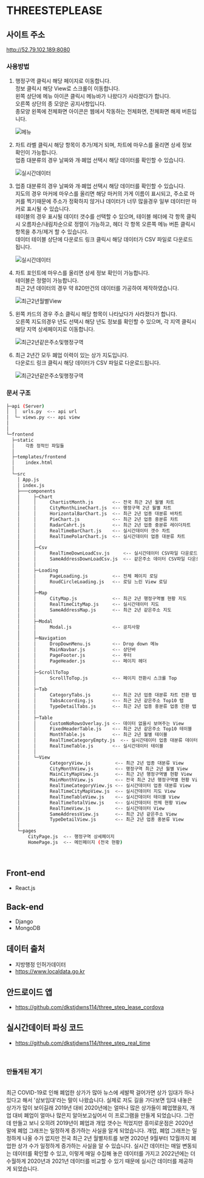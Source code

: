 # THREESTEPLEASE

## 사이트 주소

<http://52.79.102.189:8080>

### 사용방법

1. 행정구역 클릭시 해당 페이지로 이동합니다.<br/>정보 클릭시 해당 View로 스크롤이 이동합니다.<br/>왼쪽 상단에 메뉴 아이콘 클릭시 메뉴바가 나왔다가 사라졌다가 합니다.<br/>오른쪽 상단의 종 모양은 공지사항입니다.<br/>종모양 왼쪽에 전체화면 아이콘은 웹에서 작동하는 전체화면, 전체화면 해제 버튼입니다.

   ![메뉴](./readmeImg/menu.png)

2. 차트 라벨 클릭시 해당 항목이 추가/제거 되며, 차트에 마우스를 올리면 상세 정보 확인이 가능합니다.<br/> 업종 대분류의 경우 날짜와 개·폐업 선택시 해당 데이터를 확인할 수 있습니다.

   ![실시간데이터](./readmeImg/realTime1.png)

3. 업종 대분류의 경우 날짜와 개·폐업 선택시 해당 데이터를 확인할 수 있습니다.<br/>지도의 경우 마커에 마우스를 올리면 해당 마커의 가게 이름이 표시되고, 주소로 마커를 찍기때문에 주소가 정확하지 않거나 데이터가 너무 많을경우 일부 데이터만 마커로 표시될 수 있습니다.<br/>테이블의 경우 표시될 데이터 갯수를 선택할 수 있으며, 테이블 헤더에 각 항목 클릭시 오름차순/내림차순으로 정렬이 가능하고, 헤더 각 항목 오른쪽 메뉴 버튼 클릭시 항목을 추가/제거 할 수 있습니다.<br/>데이터 테이블 상단에 다운로드 링크 클릭시 해당 데이터가 CSV 파일로 다운로드됩니다.

   ![실시간데이터](./readmeImg/realTime2.png)

4. 차트 포인트에 마우스를 올리면 상세 정보 확인이 가능합니다.<br/>테이블은 정렬이 가능합니다.<br/>최근 2년 데이터의 경우 약 820만건의 데이터를 가공하여 제작하였습니다.

   ![최근2년월별View](./readmeImg/monthView.png)

5. 왼쪽 카드의 경우 주소 클릭시 해당 항목이 나타났다가 사라졌다가 합니다.<br/>오른쪽 지도의경우 년도 선택시 해당 년도 정보를 확인할 수 있으며, 각 지역 클릭시 해당 지역 상세페이지로 이동합니다.

   ![최근2년같은주소및행정구역](./readmeImg/top10andMap.png)

6. 최근 2년간 모두 폐업 이력이 있는 상가 지도입니다.<br/>다운로드 링크 클릭시 해당 데이터가 CSV 파일로 다운로드됩니다.

   ![최근2년같은주소및행정구역](./readmeImg/top10andMap.png)

### 문서 구조

```sh
├─api (Server)
│  │  urls.py  <-- api url
│  └─ views.py <-- api view
│
│
└─frontend
  ├─static
  │    각종 정적인 파일들
  │
  ├─templates/frontend
  │    index.html
  │
  └─src
    │ App.js
    │ index.js
    ├───components
    │     ├─Chart
    │     │     ChartistMonth.js       <-- 전국 최근 2년 월별 차트
    │     │     CityMonthLineChart.js  <-- 행정구역 2년 월별 차트
    │     │     HorizontalBarChart.js  <-- 최근 2년 업종 대분류 바차트
    │     │     PieChart.js            <-- 최근 2년 업종 중분류 차트
    │     │     RadarCahrt.js          <-- 최근 2년 업종 중분류 레이더차트
    │     │     RealTimeBarChart.js    <-- 실시간데이터 갯수 차트
    │     │     RealTimePolarChart.js  <-- 실시간데이터 업종 대분류 차트
    │     │
    │     ├─Csv
    │     │     RealTimeDownLoadCsv.js     <-- 실시간데이터 CSV파일 다운로드
    │     │     SameAddressDownLoadCsv.js  <-- 같은주소 데이터 CSV파일 다운로드
    │     │
    │     ├─Loading
    │     │     PageLoading.js         <-- 전체 페이지 로딩
    │     │     RoudCircleLoading.js   <-- 로딩 느린 View 로딩
    │     │
    │     ├─Map
    │     │     CityMap.js             <-- 최근 2년 행정구역별 현황 지도
    │     │     RealTimeCityMap.js     <-- 실시간데이터 지도
    │     │     SameAddressMap.js      <-- 최근 2년 같은주소 지도
    │     │
    │     ├─Modal
    │     │     Modal.js               <-- 공지사항
    │     │
    │     ├─Navigation
    │     │     DropDownMenu.js        <-- Drop down 메뉴
    │     │     MainNavbar.js          <-- 상단바
    │     │     PageFooter.js          <-- 푸터
    │     │     PageHeader.js          <-- 페이지 헤더
    │     │
    │     ├─ScrollToTop
    │     │     ScrollToTop.js         <-- 페이지 전환시 스크롤 Top
    │     │
    │     ├─Tab
    │     │     CategoryTabs.js        <-- 최근 2년 업종 대분류 차트 전환 탭
    │     │     TabsAccording.js       <-- 최근 2년 같은주소 Top10 탭
    │     │     TypeDetailTabs.js      <-- 최근 2년 업종 중분류 업종 전환 탭
    │     │
    │     ├─Table
    │     │     CustomNoRowsOverlay.js <-- 데이터 없을시 보여주는 View
    │     │     FixedHeaderTable.js    <-- 최근 2년 같은주소 Top10 테이블
    │     │     MonthTable.js          <-- 최근 2년 월별 테이블
    │     │     RealTimeCategoryEmpty.js  <-- 실시간데이터 업종 대분류 데이터 없을시
    │     │     RealTimeTable.js       <-- 실시간데이터 테이블
    │     │
    │     └─View
    │           CategoryView.js         <-- 최근 2년 업종 대분류 View
    │           CityMonthView.js        <-- 행정구역 최근 2년 월별 View
    │           MainCityMapView.js      <-- 최근 2년 행정구역별 현황 View
    │           MainMonthView.js        <-- 전국 최근 2년 행정구역별 현황 View
    │           RealTimeCategoryView.js <-- 실시간데이터 업종 대분류 View
    │           RealTimeCityMapView.js  <-- 실시간데이터 지도 View
    │           RealTimeTableView.js    <-- 실시간데이터 테이블 View
    │           RealTimeTotalView.js    <-- 실시간데이터 전체 현황 View
    │           RealTimeView.js         <-- 실시간데이터 View
    │           SameAddressView.js      <-- 최근 2년 같은주소 View
    │           TypeDetailView.js       <-- 최근 2년 업종 중분류 View
    │
    └─pages
        CityPage.js  <-- 행정구역 상세페이지
        HomePage.js  <-- 메인페이지 (전국 현황)

```

<br/>

## Front-end

- React.js

## Back-end

- Django
- MongoDB

## 데이터 출처

- 지방행정 인허가데이터
- <https://www.localdata.go.kr>

## 안드로이드 앱

- <https://github.com/dkstjdwns114/three_step_lease_cordova>

## 실시간데이터 파싱 코드

- <https://github.com/dkstjdwns114/three_step_real_time>

<br/>

### 만들게된 계기

<br/>
최근 COVID-19로 인해 폐업한 상가가 많아 뉴스에 세발짝 걸어가면 상가 임대가 하나 있다고 해서 '삼보임대'라는 말이 나왔습니다. 실제로 저도 길을 가다보면 임대 내놓은 상가가 많이 보이길래 2019년 대비 2020년에는 얼마나 많은 상가들이 폐업했을지, 개업 대비 폐업이 얼마나 많은지 알아보고싶어서 이 프로그램을 만들게 되었습니다. 그런데 만들고 보니 오히려 2019년이 폐업과 개업 갯수는 적었지만 흥미로운점은 2020년 말에 폐업 그래프는 일정하게 증가하는 사실을 알게 되었습니다. 개업, 폐업 그래프는 일정하게 나올 수가 없지만 전국 최근 2년 월별차트를 보면 2020년 9월부터 12월까지 폐업한 상가 수가 일정하게 증가하는 사실을 알 수 있습니다. 실시간 데이터는 매일 변동되는 데이터를 확인할 수 있고, 이렇게 매일 수집해 놓은 데이터를 가지고 2022년에는 더 수월하게 2020년과 2021년 데이터를 비교할 수 있기 때문에 실시간 데이터를 제공하게 되었습니다.
